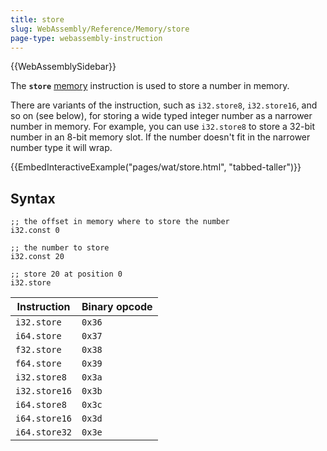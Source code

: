 ```yaml
---
title: store
slug: WebAssembly/Reference/Memory/store
page-type: webassembly-instruction
---
```


{{WebAssemblySidebar}}

The **`store`** [memory](/en-US/docs/WebAssembly/Reference/Memory) instruction is used to store a number in memory.

There are variants of the instruction, such as `i32.store8`, `i32.store16`, and so on (see below), for storing a wide typed integer number as a narrower number in memory.
For example, you can use `i32.store8` to store a 32-bit number in an 8-bit memory slot.
If the number doesn't fit in the narrower number type it will wrap.

{{EmbedInteractiveExample("pages/wat/store.html", "tabbed-taller")}}

## Syntax

```wasm
;; the offset in memory where to store the number
i32.const 0

;; the number to store
i32.const 20

;; store 20 at position 0
i32.store
```

| Instruction   | Binary opcode |
| ------------- | ------------- |
| `i32.store`   | `0x36`        |
| `i64.store`   | `0x37`        |
| `f32.store`   | `0x38`        |
| `f64.store`   | `0x39`        |
| `i32.store8`  | `0x3a`        |
| `i32.store16` | `0x3b`        |
| `i64.store8`  | `0x3c`        |
| `i64.store16` | `0x3d`        |
| `i64.store32` | `0x3e`        |
